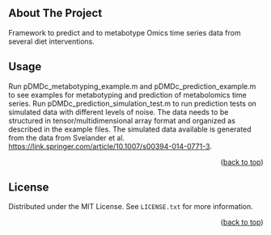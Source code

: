 <!-- ABOUT THE PROJECT -->
## About The Project
Framework to predict and to metabotype Omics time series data from several diet interventions. 


<!-- USAGE EXAMPLES -->
## Usage
Run pDMDc_metabotyping_example.m and pDMDc_prediction_example.m to see examples for metabotyping and prediction of metabolomics time series. Run pDMDc_prediction_simulation_test.m to run prediction tests on simulated data with different levels of noise. The data needs to be structured in tensor/multidimensional array format and organized as described in the example files. The simulated data available is generated from the data from Svelander et al. https://link.springer.com/article/10.1007/s00394-014-0771-3.
<p align="right">(<a href="#readme-top">back to top</a>)</p>



<!-- LICENSE -->
## License

Distributed under the MIT License. See `LICENSE.txt` for more information.

<p align="right">(<a href="#readme-top">back to top</a>)</p>
